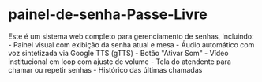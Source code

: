 # painel-de-senha-Passe-Livre
Este é um sistema web completo para gerenciamento de senhas, incluindo:  - Painel visual com exibição da senha atual e mesa - Áudio automático com voz sintetizada via Google TTS (gTTS) - Botão "Ativar Som" - Vídeo institucional em loop com ajuste de volume - Tela do atendente para chamar ou repetir senhas - Histórico das últimas chamadas
